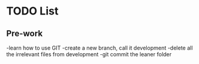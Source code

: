 # TODO List

## Pre-work
-learn how to use GIT
-create a new branch, call it development
-delete all the irrelevant files from development
-git commit the leaner folder

## 